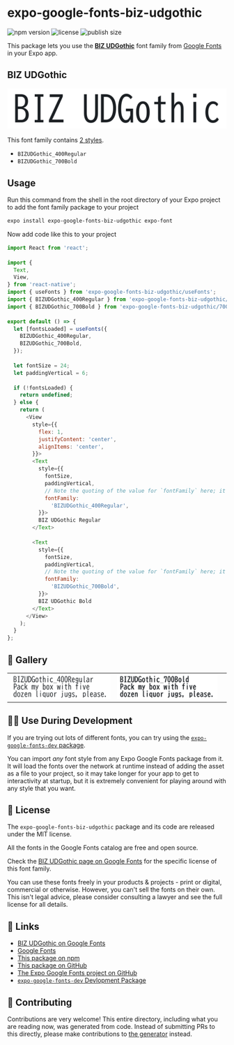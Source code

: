 # expo-google-fonts-biz-udgothic

![npm version](https://flat.badgen.net/npm/v/expo-google-fonts-biz-udgothic)
![license](https://flat.badgen.net/github/license/expo/google-fonts)
![publish size](https://flat.badgen.net/packagephobia/install/expo-google-fonts-biz-udgothic)

This package lets you use the [**BIZ UDGothic**](https://fonts.google.com/specimen/BIZ+UDGothic) font family from [Google Fonts](https://fonts.google.com/) in your Expo app.

## BIZ UDGothic

![BIZ UDGothic](./font-family.png)

This font family contains [2 styles](#-gallery).

- `BIZUDGothic_400Regular`
- `BIZUDGothic_700Bold`

## Usage

Run this command from the shell in the root directory of your Expo project to add the font family package to your project
```sh
expo install expo-google-fonts-biz-udgothic expo-font
```

Now add code like this to your project
```js
import React from 'react';

import {
  Text,
  View,
} from 'react-native';
import { useFonts } from 'expo-google-fonts-biz-udgothic/useFonts';
import { BIZUDGothic_400Regular } from 'expo-google-fonts-biz-udgothic/400Regular';
import { BIZUDGothic_700Bold } from 'expo-google-fonts-biz-udgothic/700Bold';

export default () => {
  let [fontsLoaded] = useFonts({
    BIZUDGothic_400Regular,
    BIZUDGothic_700Bold,
  });

  let fontSize = 24;
  let paddingVertical = 6;

  if (!fontsLoaded) {
    return undefined;
  } else {
    return (
      <View
        style={{
          flex: 1,
          justifyContent: 'center',
          alignItems: 'center',
        }}>
        <Text
          style={{
            fontSize,
            paddingVertical,
            // Note the quoting of the value for `fontFamily` here; it expects a string!
            fontFamily:
              'BIZUDGothic_400Regular',
          }}>
          BIZ UDGothic Regular
        </Text>

        <Text
          style={{
            fontSize,
            paddingVertical,
            // Note the quoting of the value for `fontFamily` here; it expects a string!
            fontFamily:
              'BIZUDGothic_700Bold',
          }}>
          BIZ UDGothic Bold
        </Text>
      </View>
    );
  }
};

```

## 🔡 Gallery


||||
|-|-|-|
|![BIZUDGothic_400Regular](.//400Regular/BIZUDGothic_400Regular.ttf.png)|![BIZUDGothic_700Bold](.//700Bold/BIZUDGothic_700Bold.ttf.png)|||


## 👩‍💻 Use During Development

If you are trying out lots of different fonts, you can try using the [`expo-google-fonts-dev` package](https://github.com/freeboub/google-fonts/tree/master/font-packages/dev#readme).

You can import *any* font style from any Expo Google Fonts package from it. It will load the fonts
over the network at runtime instead of adding the asset as a file to your project, so it may take longer
for your app to get to interactivity at startup, but it is extremely convenient
for playing around with any style that you want.

## 📖 License

The `expo-google-fonts-biz-udgothic` package and its code are released under the MIT license.

All the fonts in the Google Fonts catalog are free and open source.

Check the [BIZ UDGothic page on Google Fonts](https://fonts.google.com/specimen/BIZ+UDGothic) for the specific license of this font family.

You can use these fonts freely in your products & projects - print or digital, commercial or otherwise. However, you can't sell the fonts on their own. This isn't legal advice, please consider consulting a lawyer and see the full license for all details.

## 🔗 Links

- [BIZ UDGothic on Google Fonts](https://fonts.google.com/specimen/BIZ+UDGothic)
- [Google Fonts](https://fonts.google.com/)
- [This package on npm](https://www.npmjs.com/package/expo-google-fonts-biz-udgothic)
- [This package on GitHub](https://github.com/freeboub/google-fonts/tree/master/font-packages/biz-udgothic)
- [The Expo Google Fonts project on GitHub](https://github.com/freeboub/google-fonts)
- [`expo-google-fonts-dev` Devlopment Package](https://github.com/freeboub/google-fonts/tree/master/font-packages/dev)

## 🤝 Contributing

Contributions are very welcome! This entire directory, including what you are reading now, was generated from code. Instead of submitting PRs to this directly, please make contributions to [the generator](https://github.com/freeboub/google-fonts/tree/master/packages/generator) instead.
